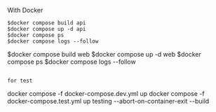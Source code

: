 With Docker
```
$docker compose build api
$docker compose up -d api
$docker compose ps
$docker compose logs --follow
```

$docker compose build web
$docker compose up -d web
$docker compose ps
$docker compose logs --follow
```

for test
```
docker compose -f docker-compose.dev.yml up
docker compose -f docker-compose.test.yml up testing --abort-on-container-exit --build
```